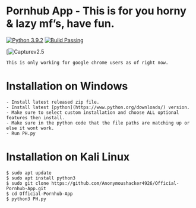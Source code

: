 # Pornhub App - This is for you horny & lazy mf’s, have fun.
[![Python 3.9.2](https://img.shields.io/badge/Python-3.9.2-green.svg)](https://www.python.org/downloads/)
[![Build Passing](https://img.shields.io/badge/Build-Passing-green.svg)](https://github.com/Anonymoushacker4926/Official-Pornhub-App)

[![Capturev2.5](https://user-images.githubusercontent.com/53458032/112593530-8a377800-8dff-11eb-9778-fe274bbced37.PNG)

```
This is only working for google chrome users as of right now.
```
# Installation on Windows
```
- Install latest released zip file.
- Install latest [python](https://www.python.org/downloads/) version.
- Make sure to select custom installation and choose ALL optional features then install.
- Make sure in the python code that the file paths are matching up or else it wont work.
- Run PH.py
```
# Installation on Kali Linux
```
$ sudo apt update
$ sudo apt install python3
$ sudo git clone https://github.com/Anonymoushacker4926/Official-Pornhub-App.git
$ cd Official-Pornhub-App
$ python3 PH.py
```

